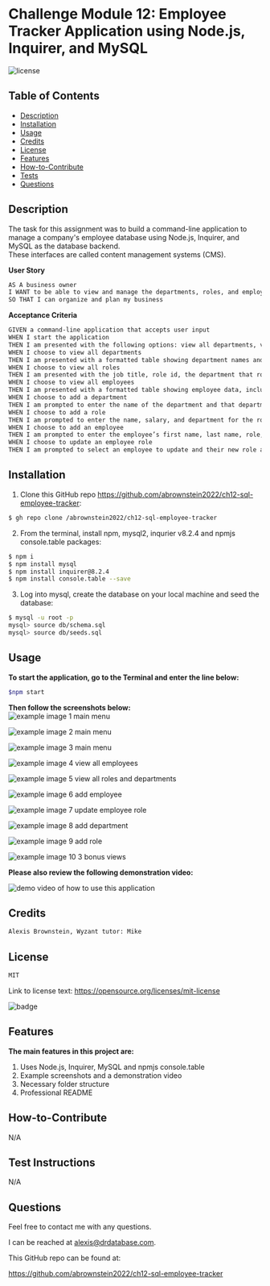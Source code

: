 # Challenge Module 12: Employee Tracker Application using Node.js, Inquirer, and MySQL

![license](https://img.shields.io/badge/license-MIT-black)

## Table of Contents

- [Description](#description)
- [Installation](#installation)
- [Usage](#usage)
- [Credits](#credits)
- [License](#license)
- [Features](#features)
- [How-to-Contribute](#how-to-contribute)
- [Tests](#test-instructions)
- [Questions](#questions)

## Description
The task for this assignment was to build a command-line application to manage a company's employee database using Node.js, Inquirer, and MySQL as the database backend.  
These interfaces are called content management systems (CMS).

**User Story**

```md
AS A business owner
I WANT to be able to view and manage the departments, roles, and employees in my company
SO THAT I can organize and plan my business

```

**Acceptance Criteria**

```md
GIVEN a command-line application that accepts user input
WHEN I start the application
THEN I am presented with the following options: view all departments, view all roles, view all employees, add a department, add a role, add an employee, and update an employee role
WHEN I choose to view all departments
THEN I am presented with a formatted table showing department names and department ids
WHEN I choose to view all roles
THEN I am presented with the job title, role id, the department that role belongs to, and the salary for that role
WHEN I choose to view all employees
THEN I am presented with a formatted table showing employee data, including employee ids, first names, last names, job titles, departments, salaries, and managers that the employees report to
WHEN I choose to add a department
THEN I am prompted to enter the name of the department and that department is added to the database
WHEN I choose to add a role
THEN I am prompted to enter the name, salary, and department for the role and that role is added to the database
WHEN I choose to add an employee
THEN I am prompted to enter the employee’s first name, last name, role, and manager, and that employee is added to the database
WHEN I choose to update an employee role
THEN I am prompted to select an employee to update and their new role and this information is updated in the database 

```

## Installation
<!-- audience is other developers -->

1. Clone this GitHub repo https://github.com/abrownstein2022/ch12-sql-employee-tracker:
<!-- Check out the gh cli tool from github -->
```bash
$ gh repo clone /abrownstein2022/ch12-sql-employee-tracker
```

2. From the terminal, install npm, mysql2, inqurier v8.2.4 and npmjs console.table packages:

```bash
$ npm i
$ npm install mysql
$ npm install inquirer@8.2.4
$ npm install console.table --save

```

3. Log into mysql, create the database on your local machine and seed the database:

```bash
$ mysql -u root -p 
mysql> source db/schema.sql
mysql> source db/seeds.sql
```

## Usage

**To start the application, go to the Terminal and enter the line below:**
```bash
$npm start
```
**Then follow the screenshots below:**<br>
![example image 1 main menu](./assets/images/ch12-screen1-mainmenu.jpg)

![example image 2 main menu](./assets/images/ch12-screen2-mainmenu.jpg)

![example image 3 main menu](./assets/images/ch12-screen3-mainmenu.jpg)

![example image 4 view all employees](./assets/images/ch12-screen4-view-all-emp.jpg)

![example image 5 view all roles and departments](./assets/images/ch12-screen5-view-all-roles-depts.jpg)

![example image 6 add employee ](./assets/images/ch12-screen6-add-emp.jpg)

![example image 7 update employee role](./assets/images/ch12-screen7-upd-emp-role.jpg)

![example image 8 add department](./assets/images/ch12-screen8-add-dept.jpg)

![example image 9 add role](./assets/images/ch12-screen9-add-role.jpg)

![example image 10 3 bonus views](./assets/images/ch12-screen10-bonus-views.jpg)

**Please also review the following demonstration video:**

![demo video of how to use this application](./assets/images/ch12-sql-employee-tracker-demo.gif)


## Credits

```md
Alexis Brownstein, Wyzant tutor: Mike
```

## License

 ```md
 MIT 
```

Link to license text:
https://opensource.org/licenses/mit-license


![badge](https://img.shields.io/badge/license-mit-black)


## Features

<!-- 
# h1
###### h6
**bold**
*italic*
_underline_

| key | value |
|-|-|
| name | 'bob' |


- list
- items

1. numberd
1. list
1. all ones - auttomatic numbering
Feattures for *future* development
 -->
**The main features in this project are:**<br>
1. Uses Node.js, Inquirer, MySQL and npmjs console.table
1. Example screenshots and a demonstration video
1. Necessary folder structure 
1. Professional README

## How-to-Contribute

N/A

## Test Instructions

N/A

## Questions

Feel free to contact me with any questions.

I can be reached at alexis@drdatabase.com.

This GitHub repo can be found at:
  
https://github.com/abrownstein2022/ch12-sql-employee-tracker
 


